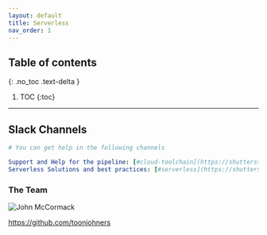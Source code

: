 ```yaml
---
layout: default
title: Serverless
nav_order: 1
---
```


## Table of contents
{: .no_toc .text-delta }

1. TOC
{:toc}

---


## Slack Channels

```yaml
# You can get help in the following channels 

Support and Help for the pipeline: [#cloud-toolchain](https://shutterstock.slack.com/archives/C02A7QW1079) 
Serverless Solutions and best practices: [#serverless](https://shutterstock.slack.com/archives/C023FP790HL)

```


### The Team 

![John McCormack](https://avatars.githubusercontent.com/u/5584582?s=60&v=4)

https://github.com/toonjohners

